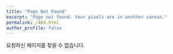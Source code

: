 ```yaml
---
title: "Page Not Found"
excerpt: "Page not found. Your pixels are in another canvas."
permalink: /404.html
author_profile: false
---
```


요청하신 페이지를 찾을 수 없습니다.

<script>
  var GOOG_FIXURL_LANG = 'en';
  var GOOG_FIXURL_SITE = 'https://odus05.com'
</script>
<script src="https://linkhelp.clients.google.com/tbproxy/lh/wm/fixurl.js">
</script>